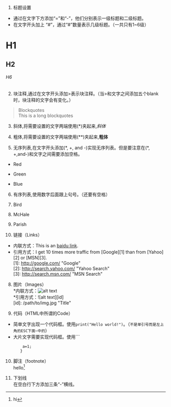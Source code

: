 1. 标题设置  
  * 通过在文字下方添加“=”和“-”，他们分别表示一级标题和二级标题。  
  * 在文字开头加上 “#”，通过“#”数量表示几级标题。（一共只有1~6级）  
# H1  
## H2  
###### H6  

2. 块注释,通过在文字开头添加>表示块注释。（当>和文字之间添加五个blank时，块注释的文字会有变化。）
  >Blockquotes  
  >This is a long 
  blockquotes

3. 斜体,将需要设置的文字两端使用(\*)夹起来,*斜体*  

4. 粗体,将需要设置的文字两端使用(\*\*)夹起来,**粗体**  

5. 无序列表,在文字开头添加(\*, +, and -)实现无序列表。但是要注意在(\*, +,and-)和文字之间需要添加空格。  
  * Red
  + Green
  - Blue

6. 有序列表,使用数字后面跟上句号。（还要有空格）
  1. Bird
  2. McHale
  3. Parish

7. 链接（Links）
  * 内联方式：This is an [baidu link](http://baidu.com/).  
  * 引用方式：I get 10 times more traffic from [Google][1] than from [Yahoo][2] or [MSN][3].  
    [1]: http://google.com/        "Google"   
    [2]: http://search.yahoo.com/  "Yahoo Search"   
    [3]: http://search.msn.com/    "MSN Search"  

8. 图片（Images）  
  *内联方式：![alt text](/path/to/img.jpg "Title")  
  *引用方式：![alt text][id]  
    [id]: /path/to/img.jpg "Title"

9. 代码（HTML中所谓的Code）
  * 简单文字出现一个代码框。使用`print("Hello world!")`。（`不是单引号而是左上角的ESC下面~中的`）  
  * 大片文字需要实现代码框。使用```
    ```if(a==0){
        a=1;
       }  

10. 脚注（footnote）  
  hello[^hello]  
  [^hello]: hi

11. 下划线  
  在空白行下方添加三条“-”横线。

